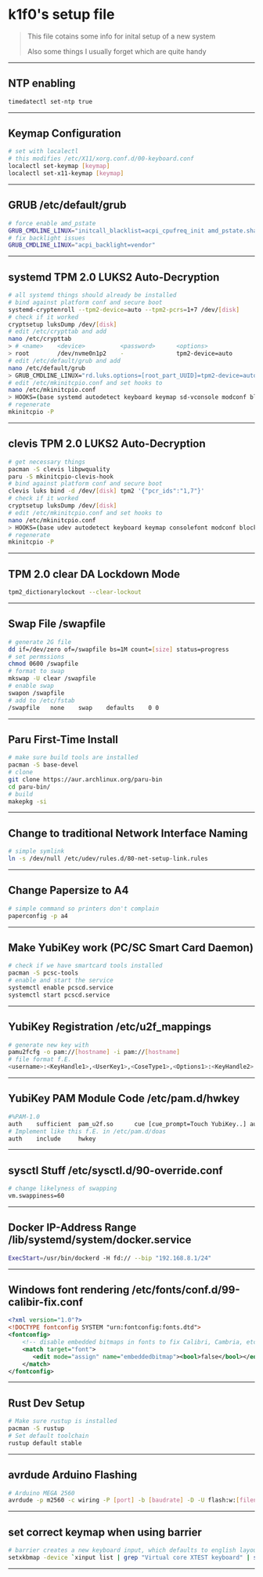 # k1f0's setup file

> This file cotains some info for inital setup of a new system
>
> Also some things I usually forget which are quite handy

---

## NTP enabling

```bash
timedatectl set-ntp true
```

---

## Keymap Configuration

```bash
# set with localectl
# this modifies /etc/X11/xorg.conf.d/00-keyboard.conf
localectl set-keymap [keymap]
localectl set-x11-keymap [keymap]
```

---

## GRUB /etc/default/grub

```bash
# force enable amd_pstate
GRUB_CMDLINE_LINUX="initcall_blacklist=acpi_cpufreq_init amd_pstate.shared_mem=1"
# fix backlight issues
GRUB_CMDLINE_LINUX="acpi_backlight=vendor"
```

---

## systemd TPM 2.0 LUKS2 Auto-Decryption

```bash
# all systemd things should already be installed
# bind against platform conf and secure boot
systemd-cryptenroll --tpm2-device=auto --tpm2-pcrs=1+7 /dev/[disk]
# check if it worked
cryptsetup luksDump /dev/[disk]
# edit /etc/crypttab and add
nano /etc/crypttab
> # <name>    <device>          <password>      <options>
> root        /dev/nvme0n1p2    -               tpm2-device=auto
# edit /etc/default/grub and add
nano /etc/default/grub
> GRUB_CMDLINE_LINUX="rd.luks.options=[root_part_UUID]=tpm2-device=auto rd.luks.name=[root_part_UUID]=root"
# edit /etc/mkinitcpio.conf and set hooks to
nano /etc/mkinitcpio.conf
> HOOKS=(base systemd autodetect keyboard keymap sd-vconsole modconf block sd-encrypt filesystems fsck)
# regenerate
mkinitcpio -P
```

---

## clevis TPM 2.0 LUKS2 Auto-Decryption

```bash
# get necessary things
pacman -S clevis libpwquality
paru -S mkinitcpio-clevis-hook
# bind against platform conf and secure boot
clevis luks bind -d /dev/[disk] tpm2 '{"pcr_ids":"1,7"}'
# check if it worked
cryptsetup luksDump /dev/[disk]
# edit /etc/mkinitcpio.conf and set hooks to
nano /etc/mkinitcpio.conf
> HOOKS=(base udev autodetect keyboard keymap consolefont modconf block clevis encrypt lvm2 filesystems fsck)
# regenerate
mkinitcpio -P
```

---

## TPM 2.0 clear DA Lockdown Mode

```bash
tpm2_dictionarylockout --clear-lockout
```

---

## Swap File /swapfile

```bash
# generate 2G file
dd if=/dev/zero of=/swapfile bs=1M count=[size] status=progress
# set permssions
chmod 0600 /swapfile
# format to swap
mkswap -U clear /swapfile
# enable swap
swapon /swapfile
# add to /etc/fstab
/swapfile   none    swap    defaults    0 0
```

---

## Paru First-Time Install

```bash
# make sure build tools are installed
pacman -S base-devel
# clone
git clone https://aur.archlinux.org/paru-bin
cd paru-bin/
# build
makepkg -si
```

---

## Change to traditional Network Interface Naming

```bash
# simple symlink
ln -s /dev/null /etc/udev/rules.d/80-net-setup-link.rules
```

---

## Change Papersize to A4

```bash
# simple command so printers don't complain
paperconfig -p a4
```

---

## Make YubiKey work (PC/SC Smart Card Daemon)

```bash
# check if we have smartcard tools installed
pacman -S pcsc-tools
# enable and start the service
systemctl enable pcscd.service
systemctl start pcscd.service
```

---

## YubiKey Registration /etc/u2f_mappings

```bash
# generate new key with
pamu2fcfg -o pam://[hostname] -i pam://[hostname]
# file format f.E.
<username>:<KeyHandle1>,<UserKey1>,<CoseType1>,<Options1>:<KeyHandle2>,<UserKey2>,<CoseType2>,<Options2>
```

---

## YubiKey PAM Module Code /etc/pam.d/hwkey

```bash
#%PAM-1.0
auth    sufficient  pam_u2f.so      cue [cue_prompt=Touch YubiKey..] authfile=/etc/u2f_mappings
# Implement like this f.E. in /etc/pam.d/doas
auth    include     hwkey
```

---

## sysctl Stuff /etc/sysctl.d/90-override.conf

```bash
# change likelyness of swapping
vm.swappiness=60
```

---

## Docker IP-Address Range /lib/systemd/system/docker.service

```bash
ExecStart=/usr/bin/dockerd -H fd:// --bip "192.168.8.1/24"
```

---

## Windows font rendering /etc/fonts/conf.d/99-calibir-fix.conf

```xml
<?xml version="1.0"?>
<!DOCTYPE fontconfig SYSTEM "urn:fontconfig:fonts.dtd">
<fontconfig>
    <!-- disable embedded bitmaps in fonts to fix Calibri, Cambria, etc. -->
    <match target="font">
       <edit mode="assign" name="embeddedbitmap"><bool>false</bool></edit>
    </match>
</fontconfig>
```

---

## Rust Dev Setup

```bash
# Make sure rustup is installed
pacman -S rustup
# Set default toolchain
rustup default stable
```

---

## avrdude Arduino Flashing

```bash
# Arduino MEGA 2560
avrdude -p m2560 -c wiring -P [port] -b [baudrate] -D -U flash:w:[filename]
```

---

## set correct keymap when using barrier

```bash
# barrier creates a new keyboard input, which defaults to english layout
setxkbmap -device `xinput list | grep "Virtual core XTEST keyboard" | sed -e 's/.\+=\([0-9]\+\).\+/\1/'` [keymap]
```

---
